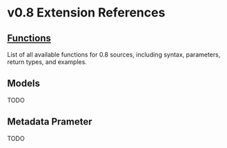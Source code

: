 # v0.8 Extension References

## [Functions](/contributing/extensions/0.8/functions)

List of all available functions for 0.8 sources, including syntax, parameters, return types, and examples.

## Models

TODO

## Metadata Prameter

TODO
